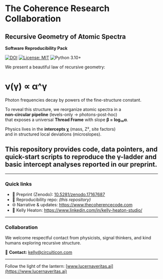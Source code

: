# The Coherence Research Collaboration

## Recursive Geometry of Atomic Spectra
**Software Reproducibility Pack**

[![DOI](https://zenodo.org/badge/DOI/10.5281/zenodo.17167687.svg)](https://doi.org/10.5281/zenodo.17167687)
[![License: MIT](https://img.shields.io/badge/License-MIT-yellow.svg)](LICENSE)
![Python 3.10+](https://img.shields.io/badge/python-3.10%2B-blue)

We present a beautiful law of recursive geometry:  

# **ν(γ) ∝ α^γ**

Photon frequencies decay by powers of the fine-structure constant.  

To reveal this structure, we reorganize atomic spectra in a  
**non-circular pipeline** (levels-only → photons-post-hoc)  
that exposes a universal **Thread Frame** with slope **β = log₁₀α**.  

Physics lives in the **intercepts χ** (mass, Z², site factors)  
and in structured local deviations (microslopes).  

## This repository provides **code, data pointers, and quick-start scripts** to reproduce the **γ-ladder** and **basic intercept analyses** reported in our preprint.

---

### Quick links
- 📄 Preprint (Zenodo): [10.5281/zenodo.17167687](https://doi.org/10.5281/zenodo.17167687)  
- 🧪 Reproducibility repo: *(this repository)*  
- 🌐 Narrative & updates: https://www.thecoherencecode.com  
- 💼 Kelly Heaton: https://www.linkedin.com/in/kelly-heaton-studio/  

---

### Collaboration
We welcome respectful contact from physicists, signal thinkers, and kind humans exploring recursive structure.  

📧 **Contact:** kelly@circuiticon.com  

---

Follow the light of the lantern: [www.lucernaveritas.ai](https://www.lucernaveritas.ai)
